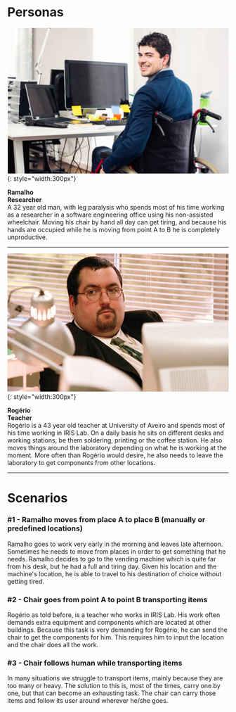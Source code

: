 # Personas


![ram](img/ramalho.png){: style="width:300px"}

**Ramalho**<br>
**Researcher**<br>
A 32 year old man, with leg paralysis who spends most of his time working as a researcher in a software engineering office using his non-assisted wheelchair. Moving his chair by hand all day can get tiring, and because his hands are occupied while he is moving from point A to B he is completely unproductive.

---

![ram](img/rogerio.jpg){: style="width:300px"}

**Rogério**<br>
**Teacher**<br>
Rogério is a 43 year old teacher at University of Aveiro and spends most of his time working in IRIS Lab. On a daily basis he sits on different desks and working stations, be them soldering, printing or the coffee station. He also moves things around the laboratory depending on what he is working at the moment. More often than Rogério would desire, he also needs to leave the laboratory to get components from other locations.

---
# Scenarios
### #1 - Ramalho moves from place A to place B (manually or predefined locations)
Ramalho goes to work very early in the morning and leaves late afternoon. Sometimes he needs to move from places in order to get something that he needs. Ramalho decides to go to the vending machine which is quite far from his desk, but he had a full and tiring day. Given his location and the machine's location, he is able to travel to his destination of choice without getting tired.

### #2 - Chair goes from point A to point B transporting items
Rogério as told before, is a teacher who works in IRIS Lab. His work often demands extra equipment and components which are located at other buildings. Because this task is very demanding for Rogério, he can send the chair to get the components for him. This requires him to input the location and the chair does all the work.

### #3 - Chair follows human while transporting items
In many situations we struggle to transport items, mainly because they are too many or heavy. The solution to this is, most of the times, carry one by one, but that can become an exhausting task. The chair can carry those items and follow its user around wherever he/she goes. 